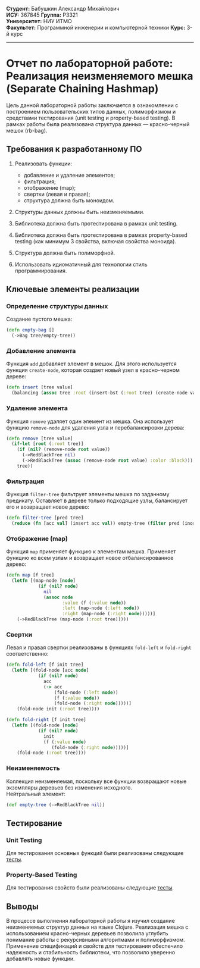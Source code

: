 **Студент:** Бабушкин Александр Михайлович  
**ИСУ:** 367845
**Группа:** P3321  
**Университет:** НИУ ИТМО  
**Факультет:** Программной инженерии и компьютерной техники
**Курс:** 3-й курс  
  
---
  
# Отчет по лабораторной работе: Реализация неизменяемого мешка (Separate Chaining Hashmap)

Цель данной лабораторной работы заключается в ознакомлении с построением пользовательских типов данных, полиморфизмом и средствами тестирования (unit testing и property-based testing). В рамках работы была реализована структура данных — красно-черный мешок (rb-bag).

## Требования к разработанному ПО

1. Реализовать функции:
   - добавление и удаление элементов;
   - фильтрация;
   - отображение (map);
   - свертки (левая и правая);
   - структура должна быть моноидом.

2. Структуры данных должны быть неизменяемыми.
3. Библиотека должна быть протестирована в рамках unit testing.
4. Библиотека должна быть протестирована в рамках property-based testing (как минимум 3 свойства, включая свойства моноида).
5. Структура должна быть полиморфной.
6. Использовать идиоматичный для технологии стиль программирования.

## Ключевые элементы реализации

### Определение структуры данных

Создание пустого мешка:

```clojure
(defn empty-bag []
  (->Bag tree/empty-tree))
```

### Добавление элемента

Функция `add` добавляет элемент в мешок. 
Для этого используется функция `create-node`, которая создает новый узел в красно-черном дереве:

```clojure
(defn insert [tree value]
  (balancing (assoc tree :root (insert-bst (:root tree) (create-node value)))))

```

### Удаление элемента

Функция `remove` удаляет один элемент из мешка. Она использует функцию `remove-node` для удаления узла и перебалансировки дерева:

```clojure
(defn remove [tree value]
  (if-let [root (:root tree)]
    (if (nil? (remove-node root value))
      (->RedBlackTree nil)
      (->RedBlackTree (assoc (remove-node root value) :color :black)))
    tree))
```

### Фильтрация

Функция `filter-tree` фильтрует элементы мешка по заданному предикату. Оставляет в дереве только подходящие узлы, балансирует его и возвращает новое дерево:

```clojure
(defn filter-tree [pred tree]
  (reduce (fn [acc val] (insert acc val)) empty-tree (filter pred (inorder-traversal tree))))
```

### Отображение (map)

Функция `map` применяет функцию к элементам мешка.
Применяет функцию ко всем узлам и возвращает новое отбалансированное дерево:

```clojure
(defn map [f tree]
  (letfn [(map-node [node]
            (if (nil? node)
              nil
              (assoc node
                     :value (f (:value node))
                     :left (map-node (:left node))
                     :right (map-node (:right node)))))]
    (->RedBlackTree (map-node (:root tree)))))
```

### Свертки

Левая и правая свертки реализованы в функциях `fold-left` и `fold-right` соответственно:

```clojure
(defn fold-left [f init tree]
  (letfn [(fold-node [acc node]
            (if (nil? node)
              acc
              (-> acc
                  (fold-node (:left node))
                  (f (:value node))
                  (fold-node (:right node)))))]
    (fold-node init (:root tree))))
```

```clojure
(defn fold-right [f init tree]
  (letfn [(fold-node [node]
            (if (nil? node)
              init
              (f (:value node)
                 (fold-node (:right node)))))]
    (fold-node (:root tree))))
```

### Неизменяемость

Коллекция неизменяемая, поскольку все функции возвращают новые экземпляры деревьев без изменения исходного.  
Нейтральный элемент:

```clojure
(def empty-tree (->RedBlackTree nil))
```

## Тестирование

### Unit Testing

Для тестирования основных функций были реализованы следующие [тесты](lab2/test/bag_test.clj).

### Property-Based Testing

Для тестирования свойств были реализованы следующие [тесты](lab2/test/bag_property_test.clj).

## Выводы

В процессе выполнения лабораторной работы я изучил создание неизменяемых структур данных на языке Clojure. Реализация мешка с использованием красно-черных деревьев позволила углубить понимание работы с рекурсивными алгоритмами и полиморфизмом. Применение спецификаций и свойств для тестирования обеспечило надежность и стабильность библиотеки, что позволило уверенно добавлять новые функции.